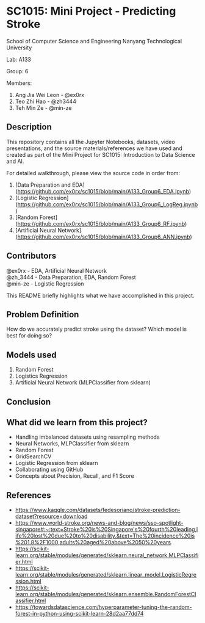 # SC1015: Mini Project - Predicting Stroke
School of Computer Science and Engineering
Nanyang Technological University

Lab: A133

Group: 6

Members:
  1. Ang Jia Wei Leon - @ex0rx
  2. Teo Zhi Hao - @zh3444
  3. Teh Min Ze - @min-ze
  
## Description
This repository contains all the Jupyter Notebooks, datasets, video presentations, and the source materials/references we have used and created as part of the Mini Project for SC1015: Introduction to Data Science and AI.

For detailed walkthrough, please view the source code in order from:
1. [Data Preparation and EDA] (https://github.com/ex0rx/sc1015/blob/main/A133_Group6_EDA.ipynb)
2. [Logistic Regression]  (https://github.com/ex0rx/sc1015/blob/main/A133_Group6_LogReg.ipynb)
3. [Random Forest] (https://github.com/ex0rx/sc1015/blob/main/A133_Group6_RF.ipynb)
4. [Artificial Neural Network] (https://github.com/ex0rx/sc1015/blob/main/A133_Group6_ANN.ipynb)

## Contributors
  @ex0rx - EDA, Artificial Neural Network <br />
  @zh_3444 - Data Preparation, EDA, Random Forest <br />
  @min-ze - Logistic Regression <br />

This README briefly highlights what we have accomplished in this project.
## Problem Definition
How do we accurately predict stroke using the dataset? Which model is best for doing so?

## Models used
  1. Random Forest
  2. Logistics Regression
  3. Artificial Neural Network (MLPClassifier from sklearn)
  
## Conclusion

## What did we learn from this project?
* Handling imbalanced datasets using resampling methods
* Neural Networks, MLPClassifier from sklearn
* Random Forest
* GridSearchCV
* Logistic Regression from sklearn
* Collaborating using GitHub
* Concepts about Precision, Recall, and F1 Score

## References
* https://www.kaggle.com/datasets/fedesoriano/stroke-prediction-dataset?resource=download
* https://www.world-stroke.org/news-and-blog/news/sso-spotlight-singapore#:~:text=Stroke%20is%20Singapore's%20fourth%20leading,life%20lost%20due%20to%20disability.&text=The%20incidence%20is%201.8%2F1000,adults%20aged%20above%2050%20years.
* https://scikit-learn.org/stable/modules/generated/sklearn.neural_network.MLPClassifier.html
* https://scikit-learn.org/stable/modules/generated/sklearn.linear_model.LogisticRegression.html
* https://scikit-learn.org/stable/modules/generated/sklearn.ensemble.RandomForestClassifier.html
* https://towardsdatascience.com/hyperparameter-tuning-the-random-forest-in-python-using-scikit-learn-28d2aa77dd74

